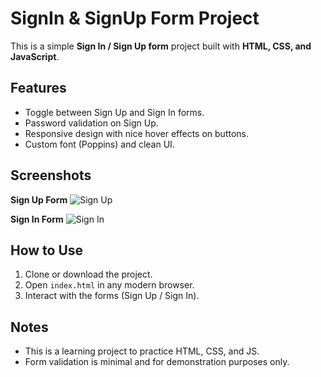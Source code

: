 # SignIn & SignUp Form Project

This is a simple **Sign In / Sign Up form** project built with **HTML, CSS, and JavaScript**.

## Features
- Toggle between Sign Up and Sign In forms.
- Password validation on Sign Up.
- Responsive design with nice hover effects on buttons.
- Custom font (Poppins) and clean UI.

## Screenshots

**Sign Up Form**
![Sign Up](images/img1.jpeg)

**Sign In Form**
![Sign In](images/img2.jpeg)

## How to Use
1. Clone or download the project.
2. Open `index.html` in any modern browser.
3. Interact with the forms (Sign Up / Sign In).

## Notes
- This is a learning project to practice HTML, CSS, and JS.
- Form validation is minimal and for demonstration purposes only.